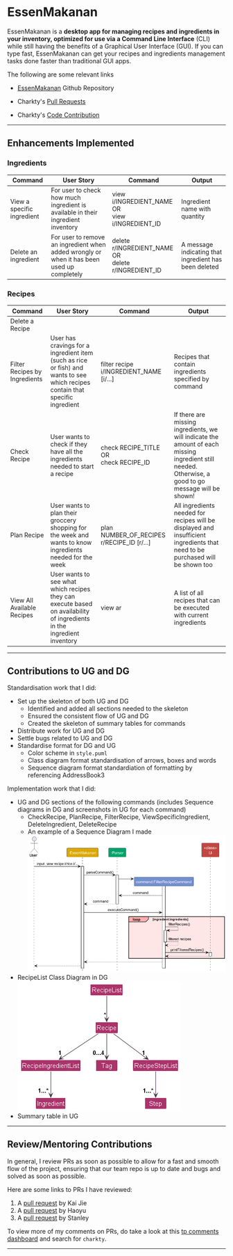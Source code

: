 # EssenMakanan
EssenMakanan is a **desktop app for managing recipes and ingredients in your inventory, optimized for use via a Command Line Interface** (CLI) while still having the benefits of a Graphical User Interface (GUI).
If you can type fast, EssenMakanan can get your recipes and ingredients management tasks done faster than traditional GUI apps.


The following are some relevant links

- [EssenMakanan](https://github.com/nus-cs2113-AY2324S1/tp/pulls?utf8=%E2%9C%93&q=is%3Apr+is%3Aopen+CS2113-F11-2)
Github Repository

- Charkty's [Pull Requests](https://github.com/AY2324S1-CS2113-F11-2/tp/pulls?q=is%3Apr+author%3Acharkty)

- Charkty's
[Code Contribution](https://nus-cs2113-ay2324s1.github.io/tp-dashboard/?search=charkty&breakdown=false&sort=groupTitle%20dsc&sortWithin=title&since=2023-09-22&timeframe=commit&mergegroup=&groupSelect=groupByRepos&tabOpen=true&tabType=authorship&tabAuthor=charkty&tabRepo=AY2324S1-CS2113-F11-2%2Ftp%5Bmaster%5D&authorshipIsMergeGroup=false&authorshipFileTypes=docs~functional-code~test-code~other&authorshipIsBinaryFileTypeChecked=false&authorshipIsIgnoredFilesChecked=false)

---

## Enhancements Implemented

### Ingredients

| Command                    | User Story                                                                                  | Command                                                     | Output                                                |
|----------------------------|---------------------------------------------------------------------------------------------|-------------------------------------------------------------|-------------------------------------------------------|
| View a specific ingredient | For user to check how much ingredient is available in their ingredient inventory            | view i/INGREDIENT_NAME <br> OR <br> view i/INGREDIENT_ID    | Ingredient name with quantity                         |
| Delete an ingredient       | For user to remove an ingredient when added wrongly or when it has been used up completely  | delete r/INGREDIENT_NAME <br/>OR<br/> delete r/INGREDIENT_ID | A message indicating that ingredient has been deleted| 


### Recipes

| Command                       | User Story                                                                                                                     | Command                                         | Output                                                                                                                                                |
|-------------------------------|--------------------------------------------------------------------------------------------------------------------------------|-------------------------------------------------|-------------------------------------------------------------------------------------------------------------------------------------------------------|
| Delete a Recipe               |
| Filter Recipes by Ingredients | User has cravings for a ingredient item (such as rice or fish) and wants to see which recipes contain that specific ingredient | filter recipe i/INGREDIENT_NAME [i/...]         | Recipes that contain ingredients specified by command                                                                                                 |
| Check Recipe                  |User wants to check if they have all the ingredients needed to start a recipe| check RECIPE_TITLE <br> OR <br> check RECIPE_ID | If there are missing ingredients, we will indicate the amount of each missing ingredient still needed. Otherwise, a good to go message will be shown! |
| Plan Recipe                   |User wants to plan their groccery shopping for the week and wants to know ingredients needed for the week|plan NUMBER_OF_RECIPES r/RECIPE_ID [r/...]| All ingredients needed for recipes will be displayed and insufficient ingredients that need to be purchased will be shown too                         |
| View All Available Recipes| User wants to see what which recipes they can execute based on availability of ingredients in the ingredient inventory|view ar|A list of all recipes that can be executed with current ingredients|

---

## Contributions to UG and DG

Standardisation work that I did:
- Set up the skeleton of both UG and DG
  - Identified and added all sections needed to the skeleton
  - Ensured the consistent flow of UG and DG 
  - Created the skeleton of summary tables for commands
- Distribute work for UG and DG
- Settle bugs related to UG and DG
- Standardise format for DG and UG 
  - Color scheme in `style.puml`
  - Class diagram format standardisation of arrows, boxes and words
  - Sequence diagram format standardiation of formatting by referencing AddressBook3


Implementation work that I did:
- UG and DG sections of the following commands (includes Sequence diagrams in DG and screenshots in UG for each command)
  - CheckRecipe, PlanRecipe, FilterRecipe, ViewSpecificIngredient, DeleteIngredient, DeleteRecipe
  - An example of a Sequence Diagram I made
    ![Filter Recipes By Ingredients](../images/FilterRecipesSD.png)
- RecipeList Class Diagram in DG
  ![RecipeList class diagram](../images/RecipeListClassDiagram.png)
- Summary table in UG 

---

## Review/Mentoring Contributions

In general, I review PRs as soon as possible to allow for a fast and smooth flow of the project, ensuring that our team repo is up to date and bugs and solved as soon as possible.


Here are some links to PRs I have reviewed:
1. A [pull request](https://github.com/AY2324S1-CS2113-F11-2/tp/pull/228) by Kai Jie
2. A [pull request](https://github.com/AY2324S1-CS2113-F11-2/tp/pull/241) by Haoyu
3. A [pull request](https://github.com/AY2324S1-CS2113-F11-2/tp/pull/104) by Stanley

To view more of my comments on PRs, do take a look at this [tp comments dashboard](https://nus-cs2113-ay2324s1.github.io/dashboards/contents/tp-comments.html) and search for `charkty`.

---


